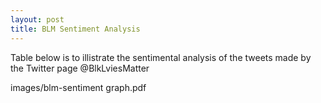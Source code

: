 ```yaml
---
layout: post
title: BLM Sentiment Analysis
---
```

Table below is to illistrate the sentimental analysis of the tweets made by the Twitter page @BlkLviesMatter

images/blm-sentiment graph.pdf

